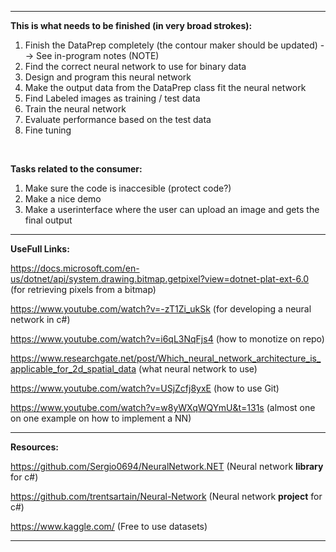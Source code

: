 -----------------------------------------------------------------------------------------------------------------------------------------


**This is what needs to be finished (in very broad strokes):**

1. Finish the DataPrep completely (the contour maker should be updated) --> See in-program notes (NOTE)
2. Find the correct neural network to use for binary data
3. Design and program this neural network
4. Make the output data from the DataPrep class fit the neural network
5. Find Labeled images as training / test data
6. Train the neural network
7. Evaluate performance based on the test data
8. Fine tuning

<br/>

**Tasks related to the consumer:**

1. Make sure the code is inaccesible (protect code?)
2. Make a nice demo
3. Make a userinterface where the user can upload an image and gets the final output

-----------------------------------------------------------------------------------------------------------------------------------------


**UseFull Links:**

https://docs.microsoft.com/en-us/dotnet/api/system.drawing.bitmap.getpixel?view=dotnet-plat-ext-6.0       (for retrieving pixels from a bitmap)

https://www.youtube.com/watch?v=-zT1Zi_ukSk                                                               (for developing a neural network in c#)

https://www.youtube.com/watch?v=i6qL3NqFjs4                                                               (how to monotize on repo)

https://www.researchgate.net/post/Which_neural_network_architecture_is_applicable_for_2d_spatial_data     (what neural network to use)

https://www.youtube.com/watch?v=USjZcfj8yxE                                                               (how to use Git)

https://www.youtube.com/watch?v=w8yWXqWQYmU&t=131s                                                        (almost one on one example on how to implement a NN)

-----------------------------------------------------------------------------------------------------------------------------------------


**Resources:**

https://github.com/Sergio0694/NeuralNetwork.NET                                                           (Neural network **library** for c#)

https://github.com/trentsartain/Neural-Network                                                            (Neural network **project** for c#)

https://www.kaggle.com/                                                                                   (Free to use datasets)

-----------------------------------------------------------------------------------------------------------------------------------------


